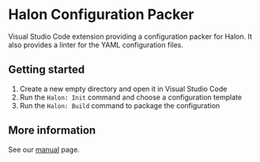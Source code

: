# Halon Configuration Packer

Visual Studio Code extension providing a configuration packer for Halon.
It also provides a linter for the YAML configuration files.

## Getting started

1. Create a new empty directory and open it in Visual Studio Code
2. Run the `Halon: Init` command and choose a configuration template
3. Run the `Halon: Build` command to package the configuration

## More information

See our [manual](https://docs.halon.io/manual/vscode.html) page.

